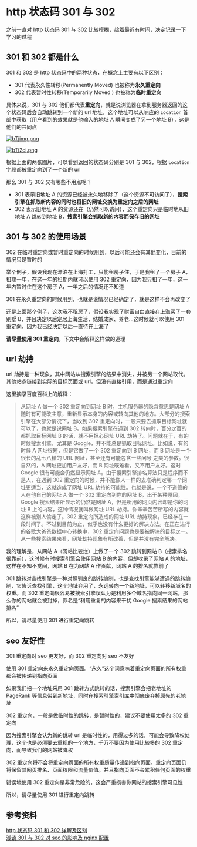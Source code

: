 # http 状态码 301 与 302

之前一直对 http 状态码 301 与 302 比较模糊，趁着最近有时间，决定记录一下学习的过程

## 301 和 302 都是什么

301 和 302 是 http 状态码中的两种状态，在概念上主要有以下区别：

- 301 代表永久性转移(Permanently Moved) 也被称为**永久重定向**
- 302 代表暂时性转移(Temporarily Moved ) 也被称为**临时重定向**

具体来说，301 与 302 他们都代表**重定向**，就是说浏览器在拿到服务器返回的这个状态码后会自动跳转到一个新的 url 地址，这个地址可以从响应的 `Location` 首部中获取（用户看到的效果就是他输入的地址 A 瞬间变成了另一个地址 B），这是他们的共同点

[![bTjimq.png](https://s1.ax1x.com/2022/03/12/bTjimq.png)](https://s1.ax1x.com/2022/03/12/bTjimq.png)

[![bTj2cj.png](https://s1.ax1x.com/2022/03/12/bTj2cj.png)](https://s1.ax1x.com/2022/03/12/bTj2cj.png)

根据上面的两张图片，可以看到返回的状态码分别是 301 与 302，根据 `Location` 字段都被重定向到了一个新的 url

那么 301 与 302 又有哪些不用点呢？

- 301 表示旧地址 A 的资源已经被永久地移除了（这个资源不可访问了），**搜索引擎在抓取新内容的同时也将旧的网址交换为重定向之后的网址**
- 302 表示旧地址 A 的资源还在（仍然可以访问），这个重定向只是临时地从旧地址 A 跳转到地址 B，**搜索引擎会抓取新的内容而保存旧的网址**

## 301 与 302 的使用场景

302 在临时重定向或暂时重定向的时候用到，以后可能还会有其他变化，目前的情况只是暂时的

举个例子，假设我现在漂泊在上海打工，只能租房子住，于是我租了一个房子 A，租期一年，在这一年的租期内就可以使用 302 重定向，因为我只租了一年，这一年内暂时住在这个房子 A，一年之后的情况还不知道

301 在永久重定向的时候用到，也就是说情况已经确定了，就是这样不会再改变了

还是上面那个例子，这次我不租房了，假设我实现了财富自由直接在上海买了一套别墅 B，并且决定以后定居上海生活，结婚成家、养老...这时候就可以使用 301 重定向，因为我已经决定以后一直待在上海了

**请尽量使用 301 重定向**，下文中会解释这样做的道理

## url 劫持

url 劫持是一种现象，其中网站从搜索引擎的结果中消失，并被另一个网站取代。其他站点链接到实际的目标页面或 url，但没有直接引用，而是通过重定向

这里摘录百度百科上的解释：

> 从网址 A 做一个 302 重定向到网址 B 时，主机服务器的隐含意思是网址 A 随时有可能改主意，重新显示本身的内容或转向其他的地方。大部分的搜索引擎在大部分情况下，当收到 302 重定向时，一般只要去抓取目标网址就可以了，也就是说网址 B。如果搜索引擎在遇到 302 转向时，百分之百的都抓取目标网址 B 的话，就不用担心网址 URL 劫持了。问题就在于，有的时候搜索引擎，尤其是 Google，并不能总是抓取目标网址。比如说，有的时候 A 网址很短，但是它做了一个 302 重定向到 B 网址，而 B 网址是一个很长的乱七八糟的 URL 网址，甚至还有可能包含一些问号 之类的参数。很自然的，A 网址更加用户友好，而 B 网址既难看，又不用户友好。这时 Google 很有可能会仍然显示网址 A。由于搜索引擎排名算法只是程序而不是人，在遇到 302 重定向的时候，并不能像人一样的去准确判定哪一个网址更适当，这就造成了网址 URL 劫持的可能性。也就是说，一个不道德的人在他自己的网址 A 做一个 302 重定向到你的网址 B，出于某种原因， Google 搜索结果所显示的仍然是网址 A，但是所用的网页内容却是你的网址 B 上的内容，这种情况就叫做网址 URL 劫持。你辛辛苦苦所写的内容就这样被别人偷走了。302 重定向所造成的网址 URL 劫持现象，已经存在一段时间了。不过到目前为止，似乎也没有什么更好的解决方法。在正在进行的谷歌大爸爸数据中心转换中，302 重定向问题也是要被解决的目标之一。从一些搜索结果来看，网址劫持现象有所改善，但是并没有完全解决。

我的理解是，从网站 A（网站比较烂）上做了一个 302 跳转到网站 B（搜索排名很靠前），这时候有时搜索引擎会使用网站 B 的内容，但却收录了网站 A 的地址，这样在不知不觉间，网站 B 在为网站 A 作贡献，网站 A 的排名就靠前了

301 跳转对查找引擎是一种对照驯良的跳转编制，也是查找引擎能够遭遇的跳转编制，它告诉查找引擎，这个地址弃用了，永远转向一个新地址，可以转移新域名的权重。而 302 重定向很容易被搜索引擎误认为是利用多个域名指向同一网站，那么你的网站就会被封掉，罪名是“利用重复的内容来干扰 Google 搜索结果的网站排名”

所以，请尽量使用 301 进行重定向跳转

## seo 友好性

301 重定向对 seo 更友好，而 302 重定向对 seo 不友好

使用 301 重定向来永久重定向页面。“永久”这个词意味着重定向页面的所有权重都会被传递到指向页面

如果我们把一个地址采用 301 跳转方式跳转的话，搜索引擎会把老地址的 PageRank 等信息带到新地址，同时在搜索引擎索引库中彻底废弃掉原先的老地址

302 重定向，一般是做临时性的跳转，是暂时性的，建议不要使用太多的 302 重定向

因为搜索引擎会认为新的跳转 url 是临时性的，用得过多的话，可能会导致降权处理，这个也是必须要去重视的一个地方，千万不要因为使用比较多的 302 重定向，而导致我们的网站被降权

302 重定向将不会将重定向页面的所有权重质量传递到指向页面。重定向页面仍将保留其网页排名、页面权限和流量价值。并且指向页面不会累积任何页面的权重

错误地使用 302 重定向是非常危险的，这会严重损害你网站的搜索引擎可见性

所以，请尽量使用 301 进行重定向跳转

## 参考资料

[http 状态码 301 和 302 详解及区别](https://blog.csdn.net/jiangyu1013/article/details/79884457)  
[浅谈 301 与 302 对 seo 的影响及 nginx 配置](https://www.cnblogs.com/shichangchun/p/11653487.html)
